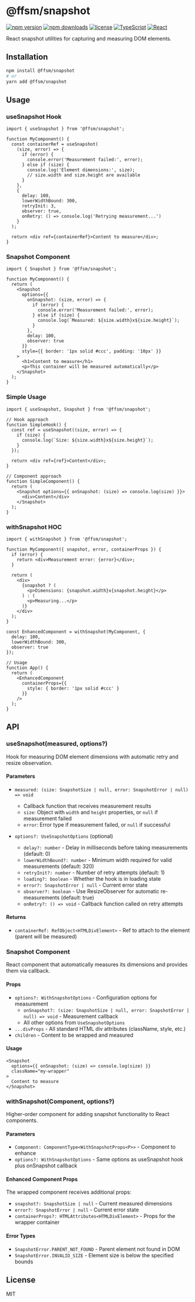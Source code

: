 # @ffsm/snapshot

[![npm version](https://badge.fury.io/js/@ffsm%2Fsnapshot.svg)](https://badge.fury.io/js/@ffsm%2Fsnapshot)
[![npm downloads](https://img.shields.io/npm/dm/@ffsm/snapshot)](https://www.npmjs.com/package/@ffsm/snapshot)
[![license](https://img.shields.io/npm/l/@ffsm/snapshot)](https://github.com/ffsmio/ffsmio-snapshot/blob/master/LICENSE)
[![TypeScript](https://img.shields.io/badge/TypeScript-ready-blue.svg)](https://www.typescriptlang.org/)
[![React](https://img.shields.io/badge/React-18%20|%2019-blue.svg)](https://reactjs.org/)

React snapshot utilities for capturing and measuring DOM elements.

## Installation

```bash
npm install @ffsm/snapshot
# or
yarn add @ffsm/snapshot
```

## Usage

### useSnapshot Hook

```tsx
import { useSnapshot } from '@ffsm/snapshot';

function MyComponent() {
  const containerRef = useSnapshot(
    (size, error) => {
      if (error) {
        console.error('Measurement failed:', error);
      } else if (size) {
        console.log('Element dimensions:', size);
        // size.width and size.height are available
      }
    },
    {
      delay: 100,
      lowerWidthBound: 300,
      retryInit: 3,
      observer: true,
      onRetry: () => console.log('Retrying measurement...')
    }
  );

  return <div ref={containerRef}>Content to measure</div>;
}
```

### Snapshot Component

```tsx
import { Snapshot } from '@ffsm/snapshot';

function MyComponent() {
  return (
    <Snapshot
      options={{
        onSnapshot: (size, error) => {
          if (error) {
            console.error('Measurement failed:', error);
          } else if (size) {
            console.log(`Measured: ${size.width}x${size.height}`);
          }
        },
        delay: 100,
        observer: true
      }}
      style={{ border: '1px solid #ccc', padding: '10px' }}
    >
      <h1>Content to measure</h1>
      <p>This container will be measured automatically</p>
    </Snapshot>
  );
}
```

### Simple Usage

```tsx
import { useSnapshot, Snapshot } from '@ffsm/snapshot';

// Hook approach
function SimpleHook() {
  const ref = useSnapshot((size, error) => {
    if (size) {
      console.log(`Size: ${size.width}x${size.height}`);
    }
  });

  return <div ref={ref}>Content</div>;
}

// Component approach
function SimpleComponent() {
  return (
    <Snapshot options={{ onSnapshot: (size) => console.log(size) }}>
      <div>Content</div>
    </Snapshot>
  );
}
```

### withSnapshot HOC

```tsx
import { withSnapshot } from '@ffsm/snapshot';

function MyComponent({ snapshot, error, containerProps }) {
  if (error) {
    return <div>Measurement error: {error}</div>;
  }

  return (
    <div>
      {snapshot ? (
        <p>Dimensions: {snapshot.width}x{snapshot.height}</p>
      ) : (
        <p>Measuring...</p>
      )}
    </div>
  );
}

const EnhancedComponent = withSnapshot(MyComponent, {
  delay: 100,
  lowerWidthBound: 300,
  observer: true
});

// Usage
function App() {
  return (
    <EnhancedComponent 
      containerProps={{ 
        style: { border: '1px solid #ccc' } 
      }} 
    />
  );
}
```

## API

### useSnapshot(measured, options?)

Hook for measuring DOM element dimensions with automatic retry and resize observation.

#### Parameters

- `measured: (size: SnapshotSize | null, error: SnapshotError | null) => void`
  - Callback function that receives measurement results
  - `size`: Object with `width` and `height` properties, or `null` if measurement failed
  - `error`: Error type if measurement failed, or `null` if successful

- `options?: UseSnapshotOptions` (optional)
  - `delay?: number` - Delay in milliseconds before taking measurements (default: 0)
  - `lowerWidthBound?: number` - Minimum width required for valid measurements (default: 320)
  - `retryInit?: number` - Number of retry attempts (default: 1)
  - `loading?: boolean` - Whether the hook is in loading state
  - `error?: SnapshotError | null` - Current error state
  - `observer?: boolean` - Use ResizeObserver for automatic re-measurements (default: true)
  - `onRetry?: () => void` - Callback function called on retry attempts

#### Returns

- `containerRef: RefObject<HTMLDivElement>` - Ref to attach to the element (parent will be measured)

### Snapshot Component

React component that automatically measures its dimensions and provides them via callback.

#### Props

- `options?: WithSnapshotOptions` - Configuration options for measurement
  - `onSnapshot?: (size: SnapshotSize | null, error: SnapshotError | null) => void` - Measurement callback
  - All other options from `UseSnapshotOptions`
- `...divProps` - All standard HTML div attributes (className, style, etc.)
- `children` - Content to be wrapped and measured

#### Usage

```tsx
<Snapshot 
  options={{ onSnapshot: (size) => console.log(size) }}
  className="my-wrapper"
>
  Content to measure
</Snapshot>
```

### withSnapshot(Component, options?)

Higher-order component for adding snapshot functionality to React components.

#### Parameters

- `Component: ComponentType<WithSnapshotProps<P>>` - Component to enhance
- `options?: WithSnapshotOptions` - Same options as useSnapshot hook plus onSnapshot callback

#### Enhanced Component Props

The wrapped component receives additional props:
- `snapshot?: SnapshotSize | null` - Current measured dimensions
- `error?: SnapshotError | null` - Current error state
- `containerProps?: HTMLAttributes<HTMLDivElement>` - Props for the wrapper container

#### Error Types

- `SnapshotError.PARENT_NOT_FOUND` - Parent element not found in DOM
- `SnapshotError.INVALID_SIZE` - Element size is below the specified bounds

## License

MIT
